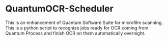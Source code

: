 # QuantumOCR-Scheduler
This is an enhancement of Quantum Software Suite for microfilm scanning. This is a python script to recognize jobs ready for OCR coming from Quantum Process and finish OCR on them automatically overnight.
